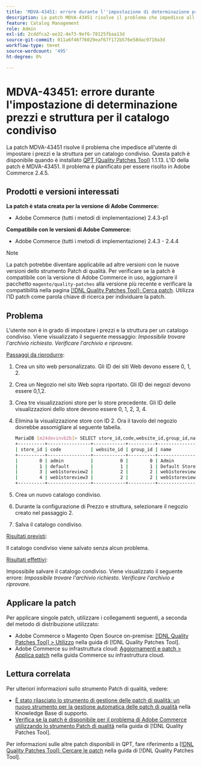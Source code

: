```yaml
---
title: 'MDVA-43451: errore durante l''impostazione di determinazione prezzi e struttura per il catalogo condiviso'
description: La patch MDVA-43451 risolve il problema che impedisce all'utente di impostare i prezzi e la struttura per un catalogo condiviso. Questa patch è disponibile quando è installato [Quality Patches Tool (QPT)](https://experienceleague.adobe.com/it/docs/commerce-operations/tools/quality-patches-tool/quality-patches-tool-to-self-serve-quality-patches) 1.1.13. L'ID della patch è MDVA-43451. Il problema è pianificato per essere risolto in Adobe Commerce 2.4.5.
feature: Catalog Management
role: Admin
exl-id: 2cddfca2-ee32-4e73-9ef6-78125fbaa13d
source-git-commit: 011a6f46f76029eaf67f172b576e58dac9710a3d
workflow-type: tm+mt
source-wordcount: '495'
ht-degree: 0%

---
```


# MDVA-43451: errore durante l&#39;impostazione di determinazione prezzi e struttura per il catalogo condiviso

La patch MDVA-43451 risolve il problema che impedisce all&#39;utente di impostare i prezzi e la struttura per un catalogo condiviso. Questa patch è disponibile quando è installato [QPT (Quality Patches Tool)](https://experienceleague.adobe.com/it/docs/commerce-operations/tools/quality-patches-tool/quality-patches-tool-to-self-serve-quality-patches) 1.1.13. L&#39;ID della patch è MDVA-43451. Il problema è pianificato per essere risolto in Adobe Commerce 2.4.5.

## Prodotti e versioni interessati

**La patch è stata creata per la versione di Adobe Commerce:**

* Adobe Commerce (tutti i metodi di implementazione) 2.4.3-p1

**Compatibile con le versioni di Adobe Commerce:**

* Adobe Commerce (tutti i metodi di implementazione) 2.4.3 - 2.4.4

>[!NOTE]
>
>La patch potrebbe diventare applicabile ad altre versioni con le nuove versioni dello strumento Patch di qualità. Per verificare se la patch è compatibile con la versione di Adobe Commerce in uso, aggiornare il pacchetto `magento/quality-patches` alla versione più recente e verificare la compatibilità nella pagina [[!DNL Quality Patches Tool]: Cerca patch](https://experienceleague.adobe.com/it/docs/commerce-operations/tools/quality-patches-tool/quality-patches-tool-to-self-serve-quality-patches). Utilizza l’ID patch come parola chiave di ricerca per individuare la patch.

## Problema

L&#39;utente non è in grado di impostare i prezzi e la struttura per un catalogo condiviso. Viene visualizzato il seguente messaggio: *Impossibile trovare l&#39;archivio richiesto. Verificare l&#39;archivio e riprovare.*

<u>Passaggi da riprodurre</u>:

1. Crea un sito web personalizzato. Gli ID dei siti Web devono essere 0, 1, 2.
1. Crea un Negozio nel sito Web sopra riportato. Gli ID dei negozi devono essere 0,1,2.
1. Crea tre visualizzazioni store per lo store precedente. Gli ID delle visualizzazioni dello store devono essere 0, 1, 2, 3, 4.
1. Elimina la visualizzazione store con ID 2. Ora il tavolo del negozio dovrebbe assomigliare al seguente tabella.

   ```bash
   MariaDB [m24devinvb2b]> SELECT store_id,code,website_id,group_id,name FROM store;
   +----------+----------------+------------+----------+--------------------+
   | store_id | code           | website_id | group_id | name               |
   +----------+----------------+------------+----------+--------------------+
   |        0 | admin          |          0 |        0 | Admin              |
   |        1 | default        |          1 |        1 | Default Store View |
   |        3 | web1storeview2 |          2 |        2 | web1storeview2     |
   |        4 | web1storeview3 |          2 |        2 | web1storeview3     |
   +----------+----------------+------------+----------+--------------------+
   ```

1. Crea un nuovo catalogo condiviso.
1. Durante la configurazione di Prezzo e struttura, selezionare il negozio creato nel passaggio 2.
1. Salva il catalogo condiviso.

<u>Risultati previsti</u>:

Il catalogo condiviso viene salvato senza alcun problema.

<u>Risultati effettivi</u>:

Impossibile salvare il catalogo condiviso. Viene visualizzato il seguente errore:
*Impossibile trovare l&#39;archivio richiesto. Verificare l&#39;archivio e riprovare.*

## Applicare la patch

Per applicare singole patch, utilizzare i collegamenti seguenti, a seconda del metodo di distribuzione utilizzato:

* Adobe Commerce o Magento Open Source on-premise: [[!DNL Quality Patches Tool] > Utilizzo](/help/tools/quality-patches-tool/usage.md) nella guida di [!DNL Quality Patches Tool].
* Adobe Commerce su infrastruttura cloud: [Aggiornamenti e patch > Applica patch](https://experienceleague.adobe.com/docs/commerce-cloud-service/user-guide/develop/upgrade/apply-patches.html?lang=it) nella guida Commerce su infrastruttura cloud.

## Lettura correlata

Per ulteriori informazioni sullo strumento Patch di qualità, vedere:

* [È stato rilasciato lo strumento di gestione delle patch di qualità: un nuovo strumento per la gestione automatica delle patch di qualità](https://experienceleague.adobe.com/it/docs/commerce-operations/tools/quality-patches-tool/quality-patches-tool-to-self-serve-quality-patches) nella Knowledge Base di supporto.
* [Verifica se la patch è disponibile per il problema di Adobe Commerce utilizzando lo strumento Patch di qualità](/help/tools/quality-patches-tool/patches-available-in-qpt/check-patch-for-magento-issue-with-magento-quality-patches.md) nella guida di [!DNL Quality Patches Tool].

Per informazioni sulle altre patch disponibili in QPT, fare riferimento a [[!DNL Quality Patches Tool]: Cercare le patch](https://experienceleague.adobe.com/tools/commerce-quality-patches/index.html?lang=it) nella guida di [!DNL Quality Patches Tool].
